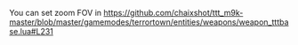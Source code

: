 You can set zoom FOV in 
https://github.com/chaixshot/ttt_m9k-master/blob/master/gamemodes/terrortown/entities/weapons/weapon_tttbase.lua#L231
